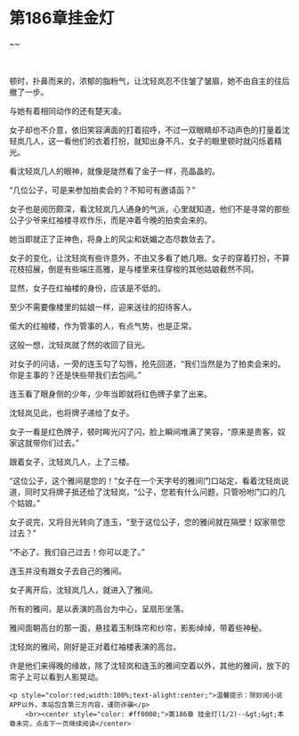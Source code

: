 # 第186章挂金灯
~~
    	    <p name="pagetop" href="javascript:void(0);" onclick="return false" style="line-height: 35px;padding: 10px;color: #333;"> </p><p>顿时，扑鼻而来的，浓郁的脂粉气，让沈轻岚忍不住皱了皱眉，她不由自主的往后撤了一步。</p><p>与她有着相同动作的还有楚天凌。</p><p>女子却也不介意，依旧笑容满面的打着招呼，不过一双眼睛却不动声色的打量着沈轻岚几人，这一看他们的衣着打扮，就知出身不凡，女子的眼里顿时就闪烁着精光。</p><p>看沈轻岚几人的眼神，就像是陡然看了金子一样，亮晶晶的。</p><p>“几位公子，可是来参加拍卖会的？不知可有邀请函？”</p><p>女子也是阅历颇深，看沈轻岚几人通身的气派，心里就知道，他们不是寻常的那些公子少爷来红袖楼寻欢作乐，而是冲着今晚的拍卖会来的。</p><p>她当即就正了正神色，将身上的风尘和妩媚之态尽数敛去了。</p><p>女子的变化，让沈轻岚有些许意外，不由又多看了她几眼。女子的穿着打扮，不算花枝招展，倒是有些端庄高雅，是与楼里来往穿梭的其他姑娘截然不同。</p><p>显然，女子在红袖楼的身份，应该是不低的。</p><p>至少不需要像楼里的姑娘一样，迎来送往的招待客人。</p><p>偌大的红袖楼，作为管事的人，有点气势，也是正常。</p><p>这般一想，沈轻岚就了然的收回了目光。</p><p>对女子的问话，一旁的连玉勾了勾唇，抢先回道，“我们当然是为了拍卖会来的。你是主事的？还是快些带我们去包间。”</p><p>连玉看了眼身侧的少年，少年当即就将红色牌子拿了出来。</p><p>沈轻岚见此，也将牌子递给了女子。</p><p>女子一看是红色牌子，顿时眸光闪了闪，脸上瞬间堆满了笑容，“原来是贵客，奴家这就带你们过去。”</p><p>跟着女子，沈轻岚几人，上了三楼。</p><p>“这位公子，这个雅间是您的！”女子在一个天字号的雅间门口站定，看着沈轻岚说道，同时又将牌子抵还给了沈轻岚，“公子，您若有什么问题，只管吩咐门口的几个姑娘。”</p><p>女子说完，又将目光转向了连玉，“至于这位公子，您的雅间就在隔壁！奴家带您过去？”</p><p>“不必了。我们自己过去！你可以走了。”</p><p>连玉并没有跟女子去自己的雅间。</p><p>女子离开后，沈轻岚几人，就进入了雅间。</p><p>所有的雅间，是以表演的高台为中心，呈扇形坐落。</p><p>雅间面朝高台的那一面，悬挂着玉制珠帘和纱帘，影影绰绰，带着些神秘。</p><p>沈轻岚的雅间，刚好是正对着红袖楼表演的高台。</p><p>许是他们来得晚的缘故，除了沈轻岚和连玉的雅间空着以外，其他的雅间，放下的帘子上可以看到人影晃动。</p>
    	
   	<p style="color:red;width:100%;text-alight:center;">温馨提示：除妙阅小说APP以外，本站包含第三方内容，谨防诈骗</p>
    	<br><center style="color: #ff0000;">第186章 挂金灯(1/2)--&gt;&gt;本章未完，点击下一页继续阅读</center>
    	